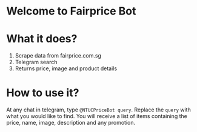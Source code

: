 Welcome to Fairprice Bot
=================
# What it does?
1. Scrape data from fairprice.com.sg
2. Telegram search
3. Returns price, image and product details

# How to use it?
At any chat in telegram, type `@NTUCPriceBot query`. Replace the `query` with what you would like to find.
You will receive a list of items containing the price, name, image, description and any promotion.
